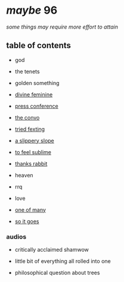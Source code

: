 # _maybe_ 96

_some things may require more effort to attain_

## table of contents

- god

- the tenets

- golden something

- [divine feminine](./the-divine-feminine.md)

- [press conference](./the-press-conference.md)

- [the convo](./faces.md)

- [tried fexting](./tried-fexting.md)

- [a slippery slope](./a-slippery-slope.md)

- [to feel sublime](./sublime.md)

- [thanks rabbit](./rabbit.md)

- heaven

- rrq

- love

- [one of many](./one-of-many.md)

- [so it goes](./so-it-goes.md)

### audios

- critically acclaimed shamwow

- little bit of everything all rolled into one

- philosophical question about trees

